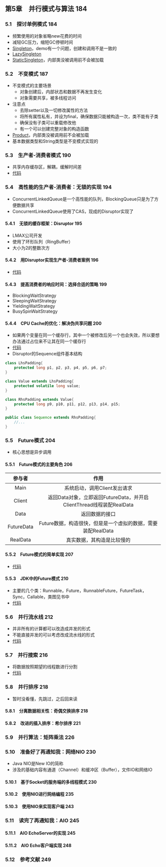 ## 第5章　并行模式与算法	184

### 5.1　探讨单例模式	184

- 频繁使用的对象省略new花费的时间
- 减轻GC压力，缩短GC停顿时间
- [Singleton](https://github.com/guanpengchn/java-concurrent-programming/blob/master/src/main/java/ch5/s1/Singleton.java)，demo有一个问题，创建和调用不是一致的
- [LazySingleton](https://github.com/guanpengchn/java-concurrent-programming/blob/master/src/main/java/ch5/s1/LazySingleton.java)
- [StaticSingleton](https://github.com/guanpengchn/java-concurrent-programming/blob/master/src/main/java/ch5/s1/StaticSingleton.java)，内部类没被调用前不会被加载

### 5.2　不变模式	187

- 不变模式的主要场景
    - 对象创建后，内部状态和数据不再发生变化
    - 对象需要共享，被多线程访问
- 注意点
    - 去除setter以及一切修改属性的方法
    - 将所有属性私有，并设为final，确保数据只能被构造一次，类不能有子类
    - 确保没有子类可以重载修改他
    - 有一个可以创建完整对象的构造函数
- [Product](https://github.com/guanpengchn/java-concurrent-programming/blob/master/src/main/java/ch5/s2/Product.java)，内部类没被调用前不会被加载
- 基本数据类型和String类型是不变模式实现的
  
### 5.3　生产者-消费者模式	190

- 共享内存缓存区，解耦，缓解时间差
- [代码](https://github.com/guanpengchn/java-concurrent-programming/blob/master/src/main/java/ch5/s3/Main.java)

### 5.4　高性能的生产者-消费者：无锁的实现	194

- ConcurrentLinkedQueue是一个高性能的队列，BlockingQueue只是为了方便数据共享
- ConcurrentLinkedQueue使用了CAS，现成的Disruptor实现了

#### 5.4.1　无锁的缓存框架：Disruptor	195

- LMAX公司开发
- 使用了环形队列（RingBuffer）
- 大小为2的整数次方

#### 5.4.2　用Disruptor实现生产者-消费者案例	196

- [代码](https://github.com/guanpengchn/java-concurrent-programming/blob/master/src/main/java/ch5/s4/Main.java)

#### 5.4.3　提高消费者的响应时间：选择合适的策略	199

- BlockingWaitStrategy
- SleepingWaitStrategy
- YieldingWaitStrategy
- BusySpinWaitStrategy

#### 5.4.4　CPU Cache的优化：解决伪共享问题	200

- 如果两个变量在同一个缓存行，其中一个被修改后另一个也会失效，所以要想办法通过占位来不让其在同一个缓存行
- [代码](https://github.com/guanpengchn/java-concurrent-programming/blob/master/src/main/java/ch5/s4/FalseSharing.java)
- Disruptor的Sequence组件基本结构

```java
class LhsPadding{
    protected long p1, p2, p3, p4, p5, p6, p7;
}

class Value extends LhsPadding{
    protected volatile long value;
}

class RhsPadding extends Value{
    protected long p9, p10, p11, p12, p13, p14, p15;
}

public class Sequence extends RhsPadding{
    //...
}
```


### 5.5　Future模式	204

- 核心思想是异步调用

#### 5.5.1　Future模式的主要角色	206

|参与者|作用|
|:---:|:---:|
|Main|系统启动，调用Client发出请求|
|Client|返回Data对象，立即返回FutureData，并开启ClientThread线程装配RealData|
|Data|返回数据的接口|
|FutureData|Future数据，构造很快，但是是一个虚拟的数据，需要装配RealData|
|RealData|真实数据，其构造是比较慢的|

#### 5.5.2　Future模式的简单实现	207

- [代码](https://github.com/guanpengchn/java-concurrent-programming/blob/master/src/main/java/ch5/s5/s2/Main.java)

#### 5.5.3　JDK中的Future模式	210

- 主要的几个类：Runnable，Future，RunnableFuture，FutureTask，Sync，Callable，类图见书中
- [代码](https://github.com/guanpengchn/java-concurrent-programming/blob/master/src/main/java/ch5/s5/s3)

### 5.6　并行流水线	212

- 并非所有的计算都可以改造成并发的形式
- 不能直接并发的可以考虑改成流水线的形式
- [代码](https://github.com/guanpengchn/java-concurrent-programming/blob/master/src/main/java/ch5/s6)

### 5.7　并行搜索	216

- 将数据按照期望的线程数进行分割
- [代码](https://github.com/guanpengchn/java-concurrent-programming/blob/master/src/main/java/ch5/s7)

### 5.8　并行排序	218

- 暂时没看懂，先跳过，之后回来读

#### 5.8.1　分离数据相关性：奇偶交换排序	218
#### 5.8.2　改进的插入排序：希尔排序	221

### 5.9　并行算法：矩阵乘法	226
### 5.10　准备好了再通知我：网络NIO	230

- Java NIO是New IO的简称
- 涉及的基础内容有通道（Channel）和缓冲区（Buffer），文件IO和网络IO

#### 5.10.1　基于Socket的服务端的多线程模式	230
#### 5.10.2　使用NIO进行网络编程	235
#### 5.10.3　使用NIO来实现客户端	243

### 5.11　读完了再通知我：AIO	245

#### 5.11.1　AIO EchoServer的实现	245
#### 5.11.2　AIO Echo客户端实现	248

### 5.12　参考文献	249